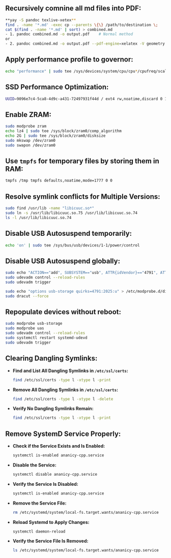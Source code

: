 ## Recursively comnine all md files into PDF:
```bash
**yay -S pandoc texlive-xetex**
find . -name '*.md' -exec cp --parents \{\} /path/to/destination \;
cat $(find . -name '*.md' | sort) > combined.md
- 1. pandoc combined.md -o output.pdf    # Normal method
or
- 2. pandoc combined.md -o output.pdf --pdf-engine=xelatex -V geometry:margin=1in    # Enhanced engine
```


## Apply performance profile to governor: 
```bash
echo "performance" | sudo tee /sys/devices/system/cpu/cpu*/cpufreq/scaling_governor
```

## SSD Performance Optimization:
```bash
UUID=9096e7c4-5ca8-4d9c-a431-72497931f44d / ext4 rw,noatime,discard 0 1
```

## Enable ZRAM:
```bash
sudo modprobe zram
echo lz4 | sudo tee /sys/block/zram0/comp_algorithm
echo 2G | sudo tee /sys/block/zram0/disksize
sudo mkswap /dev/zram0
sudo swapon /dev/zram0
```

## Use `tmpfs` for temporary files by storing them in RAM:
```bash
tmpfs /tmp tmpfs defaults,noatime,mode=1777 0 0
```

## Resolve symlink conflicts for Multiple Versions:
```bash
sudo find /usr/lib -name "libicuuc.so*"
sudo ln -s /usr/lib/libicuuc.so.75 /usr/lib/libicuuc.so.74
ls -l /usr/lib/libicuuc.so.74
```

## Disable USB Autosuspend temporarily:
```bash
echo 'on' | sudo tee /sys/bus/usb/devices/1-1/power/control  
```

## Disable USB Autosuspend globally:
```bash
sudo echo "ACTION=="add", SUBSYSTEM=="usb", ATTR{idVendor}=="4791", ATTR{idProduct}=="2025", TEST=="power/control", ATTR{power/control}="on"" > /etc/udev/rules.d/50-usb-autosuspend.rules  # Permanently
sudo udevadm control --reload-rules
sudo udevadm trigger

sudo echo "options usb-storage quirks=4791:2025:u" > /etc/modprobe.d/disable-uas.conf  # Device specific with dracut:
sudo dracut --force
```

## Repopulate devices without reboot: 
```bash
sudo modprobe usb-storage
sudo modprobe uas
sudo udevadm control --reload-rules
sudo systemctl restart systemd-udevd
sudo udevadm trigger
```

## Clearing Dangling Symlinks:
- **Find and List All Dangling Symlinks in `/etc/ssl/certs`:**
  ```bash
  find /etc/ssl/certs -type l -xtype l -print
  ```

- **Remove All Dangling Symlinks in `/etc/ssl/certs`:**
  ```bash
  find /etc/ssl/certs -type l -xtype l -delete
  ```

- **Verify No Dangling Symlinks Remain:**
  ```bash
  find /etc/ssl/certs -type l -xtype l -print
  ```


## Remove SystemD Service Properly:
- **Check if the Service Exists and Is Enabled:**
  ```bash
  systemctl is-enabled ananicy-cpp.service
  ```

- **Disable the Service:**
  ```bash
  systemctl disable ananicy-cpp.service
  ```

- **Verify the Service Is Disabled:**
  ```bash
  systemctl is-enabled ananicy-cpp.service
  ```

- **Remove the Service File:**
  ```bash
  rm /etc/systemd/system/local-fs.target.wants/ananicy-cpp.service
  ```

- **Reload Systemd to Apply Changes:**
  ```bash
  systemctl daemon-reload
  ```

- **Verify the Service File Is Removed:**
  ```bash
  ls /etc/systemd/system/local-fs.target.wants/ananicy-cpp.service
  ```

